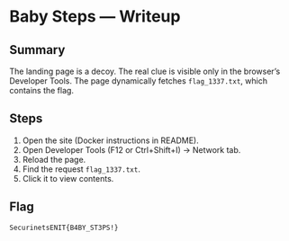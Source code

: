 # Baby Steps — Writeup

## Summary
The landing page is a decoy. The real clue is visible only in the browser’s Developer Tools. The page dynamically fetches `flag_1337.txt`, which contains the flag.

## Steps
1. Open the site (Docker instructions in README).
2. Open Developer Tools (F12 or Ctrl+Shift+I) → Network tab.
3. Reload the page.
4. Find the request `flag_1337.txt`.
5. Click it to view contents.

## Flag
`SecurinetsENIT{B4BY_ST3PS!}`
